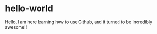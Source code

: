 # hello-world
Hello, I am here learning how to use Github, and it turned to be incredibly awesome!!
